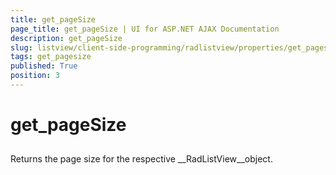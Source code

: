 ```yaml
---
title: get_pageSize
page_title: get_pageSize | UI for ASP.NET AJAX Documentation
description: get_pageSize
slug: listview/client-side-programming/radlistview/properties/get_pagesize
tags: get_pagesize
published: True
position: 3
---
```


# get_pageSize



## 

Returns the page size for the respective __RadListView__object.
